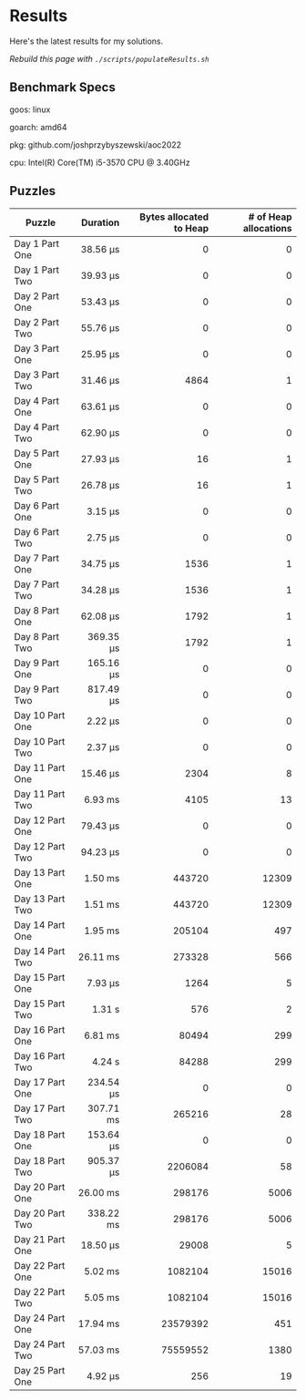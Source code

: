 # Results

Here's the latest results for my solutions.

_Rebuild this page with `./scripts/populateResults.sh`_

## Benchmark Specs

goos: linux

goarch: amd64

pkg: github.com/joshprzybyszewski/aoc2022

cpu: Intel(R) Core(TM) i5-3570 CPU @ 3.40GHz


## Puzzles

|Puzzle|Duration|Bytes allocated to Heap|# of Heap allocations|
|-|-:|-:|-:|
|Day 1 Part One|38.56 µs|0|0|
|Day 1 Part Two|39.93 µs|0|0|
|Day 2 Part One|53.43 µs|0|0|
|Day 2 Part Two|55.76 µs|0|0|
|Day 3 Part One|25.95 µs|0|0|
|Day 3 Part Two|31.46 µs|4864|1|
|Day 4 Part One|63.61 µs|0|0|
|Day 4 Part Two|62.90 µs|0|0|
|Day 5 Part One|27.93 µs|16|1|
|Day 5 Part Two|26.78 µs|16|1|
|Day 6 Part One|3.15 µs|0|0|
|Day 6 Part Two|2.75 µs|0|0|
|Day 7 Part One|34.75 µs|1536|1|
|Day 7 Part Two|34.28 µs|1536|1|
|Day 8 Part One|62.08 µs|1792|1|
|Day 8 Part Two|369.35 µs|1792|1|
|Day 9 Part One|165.16 µs|0|0|
|Day 9 Part Two|817.49 µs|0|0|
|Day 10 Part One|2.22 µs|0|0|
|Day 10 Part Two|2.37 µs|0|0|
|Day 11 Part One|15.46 µs|2304|8|
|Day 11 Part Two|6.93 ms|4105|13|
|Day 12 Part One|79.43 µs|0|0|
|Day 12 Part Two|94.23 µs|0|0|
|Day 13 Part One|1.50 ms|443720|12309|
|Day 13 Part Two|1.51 ms|443720|12309|
|Day 14 Part One|1.95 ms|205104|497|
|Day 14 Part Two|26.11 ms|273328|566|
|Day 15 Part One|7.93 µs|1264|5|
|Day 15 Part Two|1.31 s|576|2|
|Day 16 Part One|6.81 ms|80494|299|
|Day 16 Part Two|4.24 s|84288|299|
|Day 17 Part One|234.54 µs|0|0|
|Day 17 Part Two|307.71 ms|265216|28|
|Day 18 Part One|153.64 µs|0|0|
|Day 18 Part Two|905.37 µs|2206084|58|
|Day 20 Part One|26.00 ms|298176|5006|
|Day 20 Part Two|338.22 ms|298176|5006|
|Day 21 Part One|18.50 µs|29008|5|
|Day 22 Part One|5.02 ms|1082104|15016|
|Day 22 Part Two|5.05 ms|1082104|15016|
|Day 24 Part One|17.94 ms|23579392|451|
|Day 24 Part Two|57.03 ms|75559552|1380|
|Day 25 Part One|4.92 µs|256|19|
